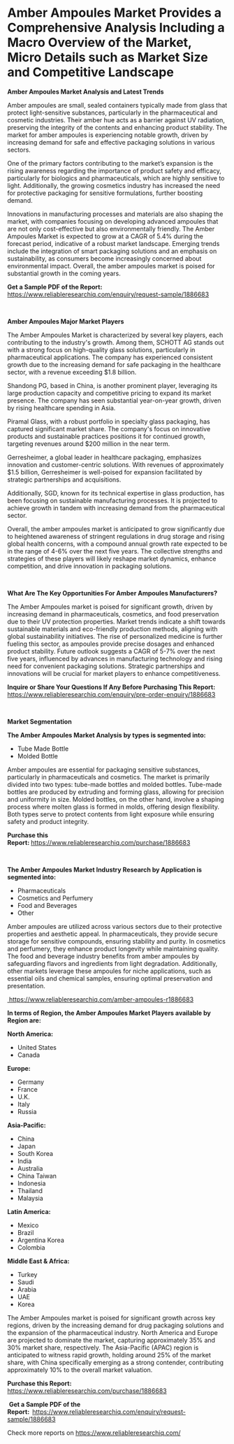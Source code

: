 <p><h1>Amber Ampoules Market Provides a Comprehensive Analysis Including a Macro Overview of the Market, Micro Details such as Market Size and Competitive Landscape</h1></p><p><strong>Amber Ampoules Market Analysis and Latest Trends</strong></p>
<p><p>Amber ampoules are small, sealed containers typically made from glass that protect light-sensitive substances, particularly in the pharmaceutical and cosmetic industries. Their amber hue acts as a barrier against UV radiation, preserving the integrity of the contents and enhancing product stability. The market for amber ampoules is experiencing notable growth, driven by increasing demand for safe and effective packaging solutions in various sectors.</p><p>One of the primary factors contributing to the market’s expansion is the rising awareness regarding the importance of product safety and efficacy, particularly for biologics and pharmaceuticals, which are highly sensitive to light. Additionally, the growing cosmetics industry has increased the need for protective packaging for sensitive formulations, further boosting demand.</p><p>Innovations in manufacturing processes and materials are also shaping the market, with companies focusing on developing advanced ampoules that are not only cost-effective but also environmentally friendly. The Amber Ampoules Market is expected to grow at a CAGR of 5.4% during the forecast period, indicative of a robust market landscape. Emerging trends include the integration of smart packaging solutions and an emphasis on sustainability, as consumers become increasingly concerned about environmental impact. Overall, the amber ampoules market is poised for substantial growth in the coming years.</p></p>
<p><strong>Get a Sample PDF of the Report:&nbsp;</strong> <a href="https://www.reliableresearchiq.com/enquiry/request-sample/1886683?utm_campaign=2180&utm_medium=2&utm_source=Github&utm_content=ia&utm_term=08032025&utm_id=amber-ampoules">https://www.reliableresearchiq.com/enquiry/request-sample/1886683</a></p>
<p>&nbsp;</p>
<p><strong>Amber Ampoules Major Market Players</strong></p>
<p><p>The Amber Ampoules Market is characterized by several key players, each contributing to the industry's growth. Among them, SCHOTT AG stands out with a strong focus on high-quality glass solutions, particularly in pharmaceutical applications. The company has experienced consistent growth due to the increasing demand for safe packaging in the healthcare sector, with a revenue exceeding $1.8 billion.</p><p>Shandong PG, based in China, is another prominent player, leveraging its large production capacity and competitive pricing to expand its market presence. The company has seen substantial year-on-year growth, driven by rising healthcare spending in Asia.</p><p>Piramal Glass, with a robust portfolio in specialty glass packaging, has captured significant market share. The company's focus on innovative products and sustainable practices positions it for continued growth, targeting revenues around $200 million in the near term.</p><p>Gerresheimer, a global leader in healthcare packaging, emphasizes innovation and customer-centric solutions. With revenues of approximately $1.5 billion, Gerresheimer is well-poised for expansion facilitated by strategic partnerships and acquisitions.</p><p>Additionally, SGD, known for its technical expertise in glass production, has been focusing on sustainable manufacturing processes. It is projected to achieve growth in tandem with increasing demand from the pharmaceutical sector.</p><p>Overall, the amber ampoules market is anticipated to grow significantly due to heightened awareness of stringent regulations in drug storage and rising global health concerns, with a compound annual growth rate expected to be in the range of 4-6% over the next five years. The collective strengths and strategies of these players will likely reshape market dynamics, enhance competition, and drive innovation in packaging solutions.</p></p>
<p>&nbsp;</p>
<p><strong>What Are The Key Opportunities For Amber Ampoules Manufacturers?</strong></p>
<p><p>The Amber Ampoules market is poised for significant growth, driven by increasing demand in pharmaceuticals, cosmetics, and food preservation due to their UV protection properties. Market trends indicate a shift towards sustainable materials and eco-friendly production methods, aligning with global sustainability initiatives. The rise of personalized medicine is further fueling this sector, as ampoules provide precise dosages and enhanced product stability. Future outlook suggests a CAGR of 5-7% over the next five years, influenced by advances in manufacturing technology and rising need for convenient packaging solutions. Strategic partnerships and innovations will be crucial for market players to enhance competitiveness.</p></p>
<p><strong>Inquire or Share Your Questions If Any Before Purchasing This Report:</strong> <a href="https://www.reliableresearchiq.com/enquiry/pre-order-enquiry/1886683?utm_campaign=2180&utm_medium=2&utm_source=Github&utm_content=ia&utm_term=08032025&utm_id=amber-ampoules">https://www.reliableresearchiq.com/enquiry/pre-order-enquiry/1886683</a></p>
<p>&nbsp;</p>
<p><strong>Market Segmentation</strong></p>
<p><strong>The Amber Ampoules Market Analysis by types is segmented into:</strong></p>
<p><ul><li>Tube Made Bottle</li><li>Molded Bottle</li></ul></p>
<p><p>Amber ampoules are essential for packaging sensitive substances, particularly in pharmaceuticals and cosmetics. The market is primarily divided into two types: tube-made bottles and molded bottles. Tube-made bottles are produced by extruding and forming glass, allowing for precision and uniformity in size. Molded bottles, on the other hand, involve a shaping process where molten glass is formed in molds, offering design flexibility. Both types serve to protect contents from light exposure while ensuring safety and product integrity.</p></p>
<p><strong>Purchase this Report:&nbsp;</strong><a href="https://www.reliableresearchiq.com/purchase/1886683?utm_campaign=2180&utm_medium=2&utm_source=Github&utm_content=ia&utm_term=08032025&utm_id=amber-ampoules">https://www.reliableresearchiq.com/purchase/1886683</a></p>
<p>&nbsp;</p>
<p><strong>The Amber Ampoules Market Industry Research by Application is segmented into:</strong></p>
<p><ul><li>Pharmaceuticals</li><li>Cosmetics and Perfumery</li><li>Food and Beverages</li><li>Other</li></ul></p>
<p><p>Amber ampoules are utilized across various sectors due to their protective properties and aesthetic appeal. In pharmaceuticals, they provide secure storage for sensitive compounds, ensuring stability and purity. In cosmetics and perfumery, they enhance product longevity while maintaining quality. The food and beverage industry benefits from amber ampoules by safeguarding flavors and ingredients from light degradation. Additionally, other markets leverage these ampoules for niche applications, such as essential oils and chemical samples, ensuring optimal preservation and presentation.</p></p>
<p><a href="https://www.reliableresearchiq.com/amber-ampoules-r1886683?utm_campaign=2180&utm_medium=2&utm_source=Github&utm_content=ia&utm_term=08032025&utm_id=amber-ampoules">&nbsp;https://www.reliableresearchiq.com/amber-ampoules-r1886683</a></p>
<p><strong>In terms of Region, the Amber Ampoules Market Players available by Region are:</strong></p>
<p>
    <p> <strong> North America: </strong>
        <ul>
            <li>United States</li>
            <li>Canada</li>
        </ul>
        </p> 
    <p> <strong> Europe: </strong>
        <ul>
            <li>Germany</li>
            <li>France</li>
            <li>U.K.</li>
            <li>Italy</li>
            <li>Russia</li>
        </ul>
        </p> 
    <p> <strong> Asia-Pacific: </strong>
        <ul>
            <li>China</li>
            <li>Japan</li>
            <li>South Korea</li>
            <li>India</li>
            <li>Australia</li>
            <li>China Taiwan</li>
            <li>Indonesia</li>
            <li>Thailand</li>
            <li>Malaysia</li>
        </ul>
        </p> 
    <p> <strong> Latin America: </strong>
        <ul>
            <li>Mexico</li>
            <li>Brazil</li>
            <li>Argentina Korea</li>
            <li>Colombia</li>
        </ul>
        </p> 
    <p> <strong> Middle East & Africa: </strong>
        <ul>
            <li>Turkey</li>
            <li>Saudi</li>
            <li>Arabia</li>
            <li>UAE</li>
            <li>Korea</li>
        </ul>
    </p>
    </p>
<p><p>The Amber Ampoules market is poised for significant growth across key regions, driven by the increasing demand for drug packaging solutions and the expansion of the pharmaceutical industry. North America and Europe are projected to dominate the market, capturing approximately 35% and 30% market share, respectively. The Asia-Pacific (APAC) region is anticipated to witness rapid growth, holding around 25% of the market share, with China specifically emerging as a strong contender, contributing approximately 10% to the overall market valuation.</p></p>
<p><strong>Purchase this Report: </strong><a href="https://www.reliableresearchiq.com/purchase/1886683?utm_campaign=2180&utm_medium=2&utm_source=Github&utm_content=ia&utm_term=08032025&utm_id=amber-ampoules">https://www.reliableresearchiq.com/purchase/1886683</a></p>
<p>&nbsp;<strong>Get a Sample PDF of the Report:&nbsp;&nbsp;</strong><a href="https://www.reliableresearchiq.com/enquiry/request-sample/1886683?utm_campaign=2180&utm_medium=2&utm_source=Github&utm_content=ia&utm_term=08032025&utm_id=amber-ampoules">https://www.reliableresearchiq.com/enquiry/request-sample/1886683</a></p>
<p><strong></strong></p>
<p>Check more reports on <a href="https://www.reliableresearchiq.com/?utm_campaign=2180&utm_medium=2&utm_source=Github&utm_content=ia&utm_term=08032025&utm_id=amber-ampoules">https://www.reliableresearchiq.com/</a></p>
